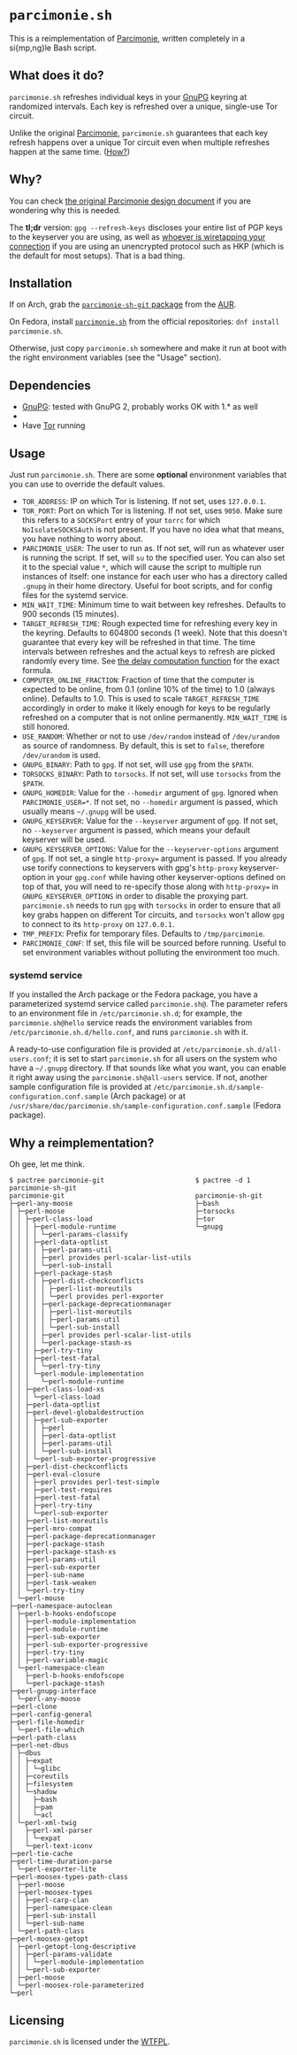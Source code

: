 # `parcimonie.sh`

This is a reimplementation of [Parcimonie], written completely in a si{mp,ng}le Bash script.

## What does it do?

`parcimonie.sh` refreshes individual keys in your [GnuPG] keyring at randomized intervals. Each key is refreshed over a unique, single-use Tor circuit.

Unlike the original [Parcimonie], `parcimonie.sh` guarantees that each key refresh happens over a unique Tor circuit even when multiple refreshes happen at the same time. ([How?][Unique Tor circuit creation])

## Why?

You can check [the original Parcimonie design document][Parcimonie design.mdwn] if you are wondering why this is needed.

The **tl;dr** version: `gpg --refresh-keys` discloses your entire list of PGP keys to the keyserver you are using, as well as [whoever is wiretapping your connection][National Security Agency] if you are using an unencrypted protocol such as HKP (which is the default for most setups). That is a bad thing.

## Installation

If on Arch, grab the [`parcimonie-sh-git` package][parcimonie-sh-git package on the Arch User Repository] from the [AUR][Arch User Repository].

On Fedora, install [`parcimonie.sh`][parcimonie package in the Fedora package database] from the official repositories: `dnf install parcimonie.sh`.

Otherwise, just copy `parcimonie.sh` somewhere and make it run at boot with the right environment variables (see the "Usage" section).

## Dependencies

* [GnuPG]: tested with GnuPG 2, probably works OK with 1.* as well
* [torsocks]: 2.0
* Have [Tor] running

## Usage

Just run `parcimonie.sh`. There are some **optional** environment variables that you can use to override the default values.

* `TOR_ADDRESS`: IP on which Tor is listening. If not set, uses `127.0.0.1`.
* `TOR_PORT`: Port on which Tor is listening. If not set, uses `9050`. Make sure this refers to a `SOCKSPort` entry of your `torrc` for which `NoIsolateSOCKSAuth` is not present. If you have no idea what that means, you have nothing to worry about.
* `PARCIMONIE_USER`: The user to run as. If not set, will run as whatever user is running the script. If set, will `su` to the specified user. You can also set it to the special value `*`, which will cause the script to multiple run instances of itself: one instance for each user who has a directory called `.gnupg` in their home directory. Useful for boot scripts, and for config files for the systemd service.
* `MIN_WAIT_TIME`: Minimum time to wait between key refreshes. Defaults to 900 seconds (15 minutes).
* `TARGET_REFRESH_TIME`: Rough expected time for refreshing every key in the keyring. Defaults to 604800 seconds (1 week). Note that this doesn't guarantee that every key will be refreshed in that time. The time intervals between refreshes and the actual keys to refresh are picked randomly every time. See [the delay computation function][getTimeToWait function] for the exact formula.
* `COMPUTER_ONLINE_FRACTION`: Fraction of time that the computer is expected to be online, from 0.1 (online 10% of the time) to 1.0 (always online). Defaults to 1.0. This is used to scale `TARGET_REFRESH_TIME` accordingly in order to make it likely enough for keys to be regularly refreshed on a computer that is not online permanently. `MIN_WAIT_TIME` is still honored.
* `USE_RANDOM`: Whether or not to use `/dev/random` instead of `/dev/urandom` as source of randomness. By default, this is set to `false`, therefore `/dev/urandom` is used.
* `GNUPG_BINARY`: Path to `gpg`. If not set, will use `gpg` from the `$PATH`.
* `TORSOCKS_BINARY`: Path to `torsocks`. If not set, will use `torsocks` from the `$PATH`.
* `GNUPG_HOMEDIR`: Value for the `--homedir` argument of `gpg`. Ignored when `PARCIMONIE_USER=*`. If not set, no `--homedir` argument is passed, which usually means `~/.gnupg` will be used.
* `GNUPG_KEYSERVER`: Value for the `--keyserver` argument of `gpg`. If not set, no `--keyserver` argument is passed, which means your default keyserver will be used.
* `GNUPG_KEYSERVER_OPTIONS`: Value for the `--keyserver-options` argument of `gpg`. If not set, a single `http-proxy=` argument is passed. If you already use torify connections to keyservers with gpg's `http-proxy` keyserver-option in your `gpg.conf` while having other keyserver-options defined on top of that, you will need to re-specify those along with `http-proxy=` in `GNUPG_KEYSERVER_OPTIONS` in order to disable the proxying part. `parcimonie.sh` needs to run `gpg` with `torsocks` in order to ensure that all key grabs happen on different Tor circuits, and `torsocks` won't allow `gpg` to connect to its `http-proxy` on `127.0.0.1`.
* `TMP_PREFIX`: Prefix for temporary files. Defaults to `/tmp/parcimonie`.
* `PARCIMONIE_CONF`: If set, this file will be sourced before running. Useful to set environment variables without polluting the environment too much.

### systemd service

If you installed the Arch package or the Fedora package, you have a parameterized systemd service called `parcimonie.sh@`. The parameter refers to an environment file in `/etc/parcimonie.sh.d`; for example, the `parcimonie.sh@hello` service reads the environment variables from `/etc/parcimonie.sh.d/hello.conf`, and runs `parcimonie.sh` with it.

A ready-to-use configuration file is provided at `/etc/parcimonie.sh.d/all-users.conf`; it is set to start `parcimonie.sh` for all users on the system who have a `~/.gnupg` directory. If that sounds like what you want, you can enable it right away using the `parcimonie.sh@all-users` service. If not, another sample configuration file is provided at `/etc/parcimonie.sh.d/sample-configuration.conf.sample` (Arch package) or at `/usr/share/doc/parcimonie.sh/sample-configuration.conf.sample` (Fedora package).

## Why a reimplementation?

Oh gee, let me think.

```
$ pactree parcimonie-git                       $ pactree -d 1 parcimonie-sh-git
parcimonie-git                                 parcimonie-sh-git
├─perl-any-moose                               ├─bash
│ ├─perl-moose                                 ├─torsocks
│ │ ├─perl-class-load                          ├─tor
│ │ │ ├─perl-module-runtime                    └─gnupg
│ │ │ │ └─perl-params-classify
│ │ │ ├─perl-data-optlist
│ │ │ │ ├─perl-params-util
│ │ │ │ ├─perl provides perl-scalar-list-utils
│ │ │ │ └─perl-sub-install
│ │ │ ├─perl-package-stash
│ │ │ │ ├─perl-dist-checkconflicts
│ │ │ │ │ ├─perl-list-moreutils
│ │ │ │ │ └─perl provides perl-exporter
│ │ │ │ ├─perl-package-deprecationmanager
│ │ │ │ │ ├─perl-list-moreutils
│ │ │ │ │ ├─perl-params-util
│ │ │ │ │ └─perl-sub-install
│ │ │ │ ├─perl provides perl-scalar-list-utils
│ │ │ │ └─perl-package-stash-xs
│ │ │ ├─perl-try-tiny
│ │ │ ├─perl-test-fatal
│ │ │ │ └─perl-try-tiny
│ │ │ └─perl-module-implementation
│ │ │   └─perl-module-runtime
│ │ ├─perl-class-load-xs
│ │ │ └─perl-class-load
│ │ ├─perl-data-optlist
│ │ ├─perl-devel-globaldestruction
│ │ │ ├─perl-sub-exporter
│ │ │ │ ├─perl
│ │ │ │ ├─perl-data-optlist
│ │ │ │ ├─perl-params-util
│ │ │ │ └─perl-sub-install
│ │ │ └─perl-sub-exporter-progressive
│ │ ├─perl-dist-checkconflicts
│ │ ├─perl-eval-closure
│ │ │ ├─perl provides perl-test-simple
│ │ │ ├─perl-test-requires
│ │ │ ├─perl-test-fatal
│ │ │ ├─perl-try-tiny
│ │ │ └─perl-sub-exporter
│ │ ├─perl-list-moreutils
│ │ ├─perl-mro-compat
│ │ ├─perl-package-deprecationmanager
│ │ ├─perl-package-stash
│ │ ├─perl-package-stash-xs
│ │ ├─perl-params-util
│ │ ├─perl-sub-exporter
│ │ ├─perl-sub-name
│ │ ├─perl-task-weaken
│ │ └─perl-try-tiny
│ └─perl-mouse
├─perl-namespace-autoclean
│ ├─perl-b-hooks-endofscope
│ │ ├─perl-module-implementation
│ │ ├─perl-module-runtime
│ │ ├─perl-sub-exporter
│ │ ├─perl-sub-exporter-progressive
│ │ ├─perl-try-tiny
│ │ ├─perl-variable-magic
│ └─perl-namespace-clean
│   ├─perl-b-hooks-endofscope
│   └─perl-package-stash
├─perl-gnupg-interface
│ └─perl-any-moose
├─perl-clone
├─perl-config-general
├─perl-file-homedir
│ └─perl-file-which
├─perl-path-class
├─perl-net-dbus
│ ├─dbus
│ │ ├─expat
│ │ │ └─glibc
│ │ ├─coreutils
│ │ ├─filesystem
│ │ └─shadow
│ │   ├─bash
│ │   ├─pam
│ │   └─acl
│ └─perl-xml-twig
│   ├─perl-xml-parser
│   │ └─expat
│   └─perl-text-iconv
├─perl-tie-cache
├─perl-time-duration-parse
│ └─perl-exporter-lite
├─perl-moosex-types-path-class
│ ├─perl-moose
│ ├─perl-moosex-types
│ │ ├─perl-carp-clan
│ │ ├─perl-namespace-clean
│ │ ├─perl-sub-install
│ │ └─perl-sub-name
│ └─perl-path-class
├─perl-moosex-getopt
│ ├─perl-getopt-long-descriptive
│ │ ├─perl-params-validate
│ │ │ └─perl-module-implementation
│ │ └─perl-sub-exporter
│ ├─perl-moose
│ └─perl-moosex-role-parameterized
└─perl
```

## Licensing

`parcimonie.sh` is licensed under the [WTFPL].

[Parcimonie]: https://gaffer.ptitcanardnoir.org/intrigeri/code/parcimonie/
[GnuPG]: https://en.wikipedia.org/wiki/GNU_Privacy_Guard
[Unique Tor circuit creation]: https://github.com/EtiennePerot/parcimonie.sh/commit/1598184c08e1cedf99d596d093b63fefe1212522#L0R9
[Parcimonie design.mdwn]: http://code.openhub.net/file?fid=BbMaEKchr9cDAOVs8ozX5mJ40g8&cid=RfbvTf3fwdw
[National Security Agency]: https://en.wikipedia.org/wiki/National_Security_Agency
[parcimonie-sh-git package on the Arch User Repository]: https://aur.archlinux.org/packages/parcimonie-sh-git
[parcimonie package in the Fedora package database]: https://admin.fedoraproject.org/pkgdb/package/parcimonie.sh/
[Arch User Repository]: https://aur.archlinux.org/
[getTimeToWait function]: https://github.com/EtiennePerot/parcimonie.sh/blob/a5920d8d45bfe163d1963b3caa2d859f748ef8e2/parcimonie.sh#L122
[torsocks]: https://gitweb.torproject.org/torsocks.git/
[Tor]: https://www.torproject.org/
[WTFPL]: http://www.wtfpl.net/
